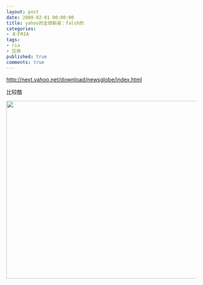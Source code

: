 ```yaml
---
layout: post
date: 2008-02-01 00:00:00
title: yahoo的全球新闻：falsh的
categories:
- 关于RIA
tags:
- ria
- 应用
published: true
comments: true
---
```

<p> <a href="http://next.yahoo.net/download/newsglobe/index.html" target="_blank">http://next.yahoo.net/download/newsglobe/index.html</a></p>

<p>比较酷</p>

<p><img src="http://www.riapedia.com/files/yahoo_com_newsglobe.jpg" style="width: 658px; height: 472px" height="472" width="658" /></p>
